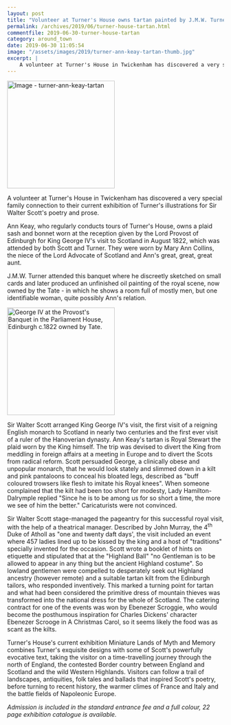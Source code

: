 ```yaml
---
layout: post
title: "Volunteer at Turner's House owns tartan painted by J.M.W. Turner"
permalink: /archives/2019/06/turner-house-tartan.html
commentfile: 2019-06-30-turner-house-tartan
category: around_town
date: 2019-06-30 11:05:54
image: "/assets/images/2019/turner-ann-keay-tartan-thumb.jpg"
excerpt: |
    A volunteer at Turner's House in Twickenham has discovered a very special family connection to their current exhibition of Turner's illustrations for Sir Walter Scott's poetry and prose.
---
```


<a href="/assets/images/2019/turner-ann-keay-tartan.jpg" title="Click for a larger image"><img src="/assets/images/2019/turner-ann-keay-tartan-thumb.jpg" width="250" alt="Image - turner-ann-keay-tartan"  class="photo right"/></a>

A volunteer at Turner's House in Twickenham has discovered a very special family connection to their current exhibition of Turner's illustrations for Sir Walter Scott's poetry and prose.

Ann Keay, who regularly conducts tours of Turner's House, owns a plaid sash and bonnet worn at the reception given by the Lord Provost of Edinburgh for King George IV's visit to Scotland in August 1822, which was attended by both Scott and Turner. They were worn by Mary Ann Collins, the niece of the Lord Advocate of Scotland and Ann's great, great, great aunt.

J.M.W. Turner attended this banquet where he discreetly sketched on small cards and later produced an unfinished oil painting of the royal scene, now owned by the Tate  - in which he shows a room full of mostly men, but one identifiable woman, quite possibly Ann's relation.

<a href="/assets/images/2019/turner-george-iv-provosts.jpg" title="Click for a larger image"><img src="/assets/images/2019/turner-george-iv-provosts-thumb.jpg" width="250" alt="George IV at the Provost's Banquet in the Parliament House, Edinburgh c.1822 owned by Tate."  class="photo right"/></a>


Sir Walter Scott arranged King George IV's visit, the first visit of a reigning English monarch to Scotland in nearly two centuries and the first ever visit of a ruler of the Hanoverian dynasty. Ann Keay's tartan is Royal Stewart the plaid worn by the King himself. The trip was devised to divert the King from meddling in foreign affairs at a meeting in Europe and to divert the Scots from radical reform. Scott persuaded George, a clinically obese and unpopular monarch, that he would look stately and slimmed down in a kilt and pink pantaloons to conceal his bloated legs, described as "buff coloured trowsers like flesh to imitate his Royal knees". When someone complained that the kilt had been too short for modesty, Lady Hamilton-Dalrymple replied "Since he is to be among us for so short a time, the more we see of him the better." Caricaturists were not convinced.

Sir Walter Scott stage-managed the pageantry for this successful royal visit, with the help of a theatrical manager. Described by John Murray, the 4<sup>th</sup> Duke of Atholl as  "one and twenty daft days', the visit included an event where 457 ladies lined up to be kissed by the king and a host of "traditions" specially invented for the occasion. Scott wrote a booklet of hints on etiquette and stipulated that at the "Highland Ball"  "no Gentleman is to be allowed to appear in any thing but the ancient Highland costume". So lowland gentlemen were compelled to desperately seek out Highland ancestry (however remote) and a suitable tartan kilt from the Edinburgh tailors, who responded inventively. This marked a turning point for tartan and what had been considered the primitive dress of mountain thieves was transformed into the national dress for the whole of Scotland. The catering contract for one of the events was won by Ebenezer Scroggie, who would become the posthumous inspiration for Charles Dickens' character Ebenezer Scrooge in A Christmas Carol, so it seems likely the food was as scant as the kilts.

Turner's House's current exhibition Miniature Lands of Myth and Memory combines Turner's exquisite designs with some of Scott's powerfully evocative text, taking the visitor on a time-travelling journey through the north of England, the contested Border country between England and Scotland and the wild Western Highlands. Visitors can follow a trail of landscapes, antiquities, folk tales and ballads that inspired Scott's poetry, before turning to recent history, the warmer climes of France and Italy and the battle fields of Napoleonic Europe.

*Admission is included in the standard entrance fee and a full colour, 22 page exhibition catalogue is available.*
